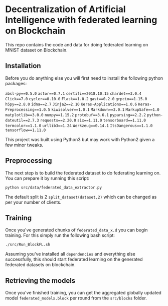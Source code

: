 Decentralization of Artificial Intelligence with federated learning on Blockchain
====================================================================================

This repo contains the code and data for doing federated learning on MNIST dataset on Blockchain.

Installation
------------

Before you do anything else you will first need to install the following python 
packages:

   `absl-py==0.5.0`
   `astor==0.7.1`
   `certifi==2018.10.15`
   `chardet==3.0.4`
   `Click==7.0`
   `cycler==0.10.0`
   `Flask==1.0.2`
   `gast==0.2.0`
   `grpcio==1.15.0`
   `h5py==2.8.0`
   `idna==2.7`
   `Jinja2==2.10`
   `Keras-Applications==1.0.6`
   `Keras-Preprocessing==1.0.5`
   `kiwisolver==1.0.1`
   `Markdown==3.0.1`
   `MarkupSafe==1.0`
   `matplotlib==3.0.0`
   `numpy==1.15.2`
   `protobuf==3.6.1`
   `pyparsing==2.2.2`
   `python-dateutil==2.7.3`
   `requests==2.20.0`
   `six==1.11.0`
   `tensorboard==1.11.0`
   `termcolor==1.1.0`
   `urllib3==1.24`
   `Werkzeug==0.14.1`
   `ItsDangerous==1.1.0`
   `tensorflow==1.11.0`
   
This project was built using Python3 but may work with Python2 given a few 
minor tweaks.

Preprocessing
-------------
The next step is to build the federated dataset to do federating learning on. You can prepare it by running this script:

    python src/data/federated_data_extractor.py
    
The default split is 2 `split_dataset(dataset,2)` which can be changed as per your number of clients.

Training
--------

Once you've generated chunks of `federated_data_x.d` you can begin training. For this simply 
run the following bash script:

    ./src/Run_BlockFL.sh

Assuming you've installed all `dependencies` and everything else successfully,
this should start federated learning on the generated federated datasets on blockchain.

Retrieving the models
----------------------

Once you've finished training, you can get the aggregated globally updated model  `federated_modelx.block` per round from the `src/blocks` folder.

    
 
